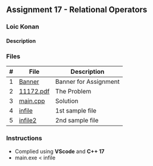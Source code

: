 ## Assignment 17 - Relational Operators 

### Loic Konan

#### Description

### Files

|   #   | File                    | Description           |
| :---: | ----------------------- | --------------------- |
|   1   | [Banner](Banner)        | Banner for Assignment |
|   2   | [11172.pdf](P11172.pdf) | The Problem           |
|   3   | [main.cpp](main.cpp)    | Solution              |
|   4   | [infile](infile)        | 1st sample file       |
|   5   | [infile2](infile2)      | 2nd sample file       |

### Instructions

- Complied using **VScode** and **C++ 17**
- main.exe < infile
